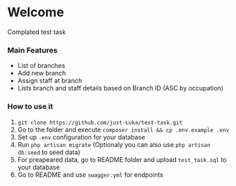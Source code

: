 # Welcome

Complated test task

### Main Features

 - List of branches
 - Add new branch
 - Assign staff at branch
 - Lists branch and staff details based on Branch ID (ASC by occupation)

### How to use it

1. `git clone https://github.com/just-Luka/test-task.git`
2. Go to the folder and execute `composer install && cp .env.example .env`
3. Set up `.env` configuration for your database
4. Run `php artisan migrate` (Optionaly you can also use `php artisan db:seed` to seed data)
5. For preapeared data, go to README folder and upload `test_task.sql` to your database
6. Go to README and use `swagger.yml` for endpoints
